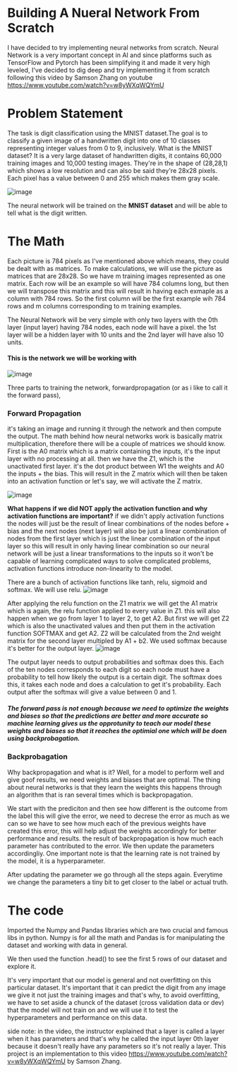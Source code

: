 # Building A Nueral Network From Scratch
I have decided to try implementing neural networks from scratch. Neural Network is a very important concept in AI and since platforms such as TensorFlow and Pytorch has been simplifying it and made it very high leveled, I've decided to dig deep and try implementing it from scratch following this video by Samson Zhang on youtube  https://www.youtube.com/watch?v=w8yWXqWQYmU

# Problem Statement 
The task is digit classification using the MNIST dataset.The goal is to classify a given image of a handwritten digit into one of 10 classes representing integer values from 0 to 9, inclusively.
What is the MNIST dataset? 
It is a very large dataset of handwritten digits, it contains 60,000 training images and 10,000 testing images. They're in the shape of (28,28,1) which shows a low resolution and can also be said they're 28x28 pixels. Each pixel has a value between 0 and 255 which makes them gray scale. 

![image](https://github.com/YomnaEskander/Building-A-Nueral-Network-From-Scratch/assets/136505151/a7da45ec-6c5a-4efe-af2e-a13447527f3f)

The neural network will be trained on the <b>MNIST dataset</b> and will be able to tell what is the digit written. 

# The Math 

Each picture is 784 pixels as I've mentioned above which means, they could be dealt with as matrices. To make calculations, we will use the picture as matrices that are 28x28. So we have m training images represented as one matrix. Each row will be an example so will have 784 columns long, but then we will transpose this matrix and this will result in having each exmaple as a column with 784 rows. So the first column will be the first example wih 784 rows and m columns corresponding to m training examples. 

The Neural Network will be very simple with only two layers with the 0th layer (input layer) having 784 nodes, each node will have a pixel. the 1st layer will be a hidden layer with 10 units and the 2nd layer will have also 10 units.

<h4>This is the network we will be working with</h4> 

![image](https://github.com/YomnaEskander/Building-A-Nueral-Network-From-Scratch/assets/136505151/1f5b8f4f-44d9-425e-96c1-c732e28e89fc)


Three parts to training the network, forwardpropagation (or as i like to call it the forward pass), 

 <h3> Forward Propagation </h3>
it's taking an image and running it through the network and then compute the output. The math behind how neural networks work is basically matrix multiplication, therefore there will be a couple of matrices we should know. First is the A0 matrix which is a matrix containing the inputs, it's the input layer with no processing at all. then we have the Z1, which is the unactivated first layer. it's the dot product between W1 the weights and A0 the inputs + the bias. This will result in the Z matrix which will then be taken into an activation function or let's say, we will activate the Z matrix.

![image](https://github.com/YomnaEskander/Building-A-Nueral-Network-From-Scratch/assets/136505151/c2b34751-aa9a-4ce8-b07a-d0deec98609d)


<b>What happens if we did NOT apply the activation function and why activation functions are important?</b> if we didn't apply activation functions the nodes will just be the result of linear combinations of the nodes before + bias and the next nodes (next layer) will also be just a linear combination of nodes from the first layer which is just the linear combination of the input layer so this will result in only having linear combination so our neural network will be just a linear transformations to the inputs so it won't be capable of learning complicated ways to solve complicated problems, activation functions introduce non-linearity to the model. 

There are a bunch of activation functions like tanh, relu, sigmoid and softmax. We will use relu. 
![image](https://github.com/YomnaEskander/Building-A-Nueral-Network-From-Scratch/assets/136505151/723cf32b-fa4e-432d-84ca-cbf841f6a621)

After applying the relu function on the Z1 matrix we will get the A1 matrix which is again, the relu function applied to every value in Z1. this will also happen when we go from layer 1 to layer 2, to get A2. But first we will get Z2 which is also the unactivated values and then put them in the activation function SOFTMAX and get A2. Z2 will be calculated from the 2nd weight matrix for the second layer multipled by A1 + b2. We used softmax because it's better for the output layer. 
![image](https://github.com/YomnaEskander/Building-A-Nueral-Network-From-Scratch/assets/136505151/c5aa4492-0e77-444d-add2-e8ff19b7e72f)

The output layer needs to output probabilities and softmax does this. Each of the ten nodes corresponds to each digit so each node must have a probability to tell how likely the output is a certain digit. The softmax does this, it takes each node and does a calculation to get it's probability. Each output after the softmax will give a value between 0 and 1. 

<h5>The forward pass is not enough because we need to optimize the weights and biases so that the predictions are better and more accurate so machine learning gives us the opprotunity to teach our model these weights and biases so that it reaches the optimial one which will be doen using backprobagation.</h5> 

<h3>Backprobagation</h3>
Why backpropagation and what is it? Well, for a model to perform well and give goof results, we need weights and biases that are optimal. The thing about neural networks is that they learn the weights this happens through an algorithm that is ran several times which is backpropagation. 

We start with the prediciton and then see how different is the outcome from the label this will give the error, we need to decrese the error as much as we can so we have to see how much each of the previous weights have created this error, this will help adjust the weights accordingly for better performance and results. the result of backpropagation is how much each parameter has contributed to the error. We then update the parameters accordingliy. One important note is that the learning rate is not trained by the model, it is a hyperparameter. 

After updating the parameter we go through all the steps again. Everytime we change the parameters a tiny bit to get closer to the label or actual truth. 

# The code

Imported the Numpy and Pandas libraries which are two crucial and famous libs in python. Numpy is for all the math and Pandas is for manipulating the dataset and working with data in general. 

We then used the function .head() to see the first 5 rows of our dataset and explore it. 

It's very important that our model is general and not overfitting on this particular dataset. It's important that it can predict the digit from any image we give it not just the training images and that's why, to avoid overfitting, we have to set aside a chunck of the dataset (cross validation data or dev) that the model will not train on and we will use it to test the hyperparameters and performance on this data. 


side note: in the video, the instructor explained that a layer is called a layer when it has parameters and that's why he called the input layer 0th layer because it doesn't really have any parameters so it's not really a layer.
This project is an implementation to this video https://www.youtube.com/watch?v=w8yWXqWQYmU by Samson Zhang.
